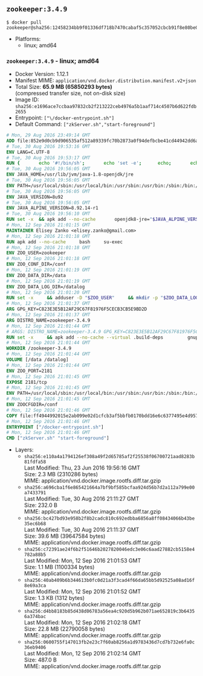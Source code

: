 ## `zookeeper:3.4.9`

```console
$ docker pull zookeeper@sha256:12458234bb9f01336df718b7470cabaf5c357052cbcb91f8e80be07635994464
```

-	Platforms:
	-	linux; amd64

### `zookeeper:3.4.9` - linux; amd64

-	Docker Version: 1.12.1
-	Manifest MIME: `application/vnd.docker.distribution.manifest.v2+json`
-	Total Size: **65.9 MB (65850293 bytes)**  
	(compressed transfer size, not on-disk size)
-	Image ID: `sha256:e1696ace7ccbaa97832cb2f213222ceb4976a5b1aaf714c4507b6d622fdb2655`
-	Entrypoint: `["\/docker-entrypoint.sh"]`
-	Default Command: `["zkServer.sh","start-foreground"]`

```dockerfile
# Mon, 29 Aug 2016 23:49:14 GMT
ADD file:852e9d0cb9d906535af512a89339fc70b2873a0f94defbcbe41cd44942dd6ac8 in / 
# Tue, 30 Aug 2016 19:53:16 GMT
ENV LANG=C.UTF-8
# Tue, 30 Aug 2016 19:53:17 GMT
RUN { 		echo '#!/bin/sh'; 		echo 'set -e'; 		echo; 		echo 'dirname "$(dirname "$(readlink -f "$(which javac || which java)")")"'; 	} > /usr/local/bin/docker-java-home 	&& chmod +x /usr/local/bin/docker-java-home
# Tue, 30 Aug 2016 19:56:05 GMT
ENV JAVA_HOME=/usr/lib/jvm/java-1.8-openjdk/jre
# Tue, 30 Aug 2016 19:56:05 GMT
ENV PATH=/usr/local/sbin:/usr/local/bin:/usr/sbin:/usr/bin:/sbin:/bin:/usr/lib/jvm/java-1.8-openjdk/jre/bin:/usr/lib/jvm/java-1.8-openjdk/bin
# Tue, 30 Aug 2016 19:56:05 GMT
ENV JAVA_VERSION=8u92
# Tue, 30 Aug 2016 19:56:05 GMT
ENV JAVA_ALPINE_VERSION=8.92.14-r1
# Tue, 30 Aug 2016 19:56:10 GMT
RUN set -x 	&& apk add --no-cache 		openjdk8-jre="$JAVA_ALPINE_VERSION" 	&& [ "$JAVA_HOME" = "$(docker-java-home)" ]
# Mon, 12 Sep 2016 21:01:15 GMT
MAINTAINER Elisey Zanko <elisey.zanko@gmail.com>
# Mon, 12 Sep 2016 21:01:18 GMT
RUN apk add --no-cache     bash     su-exec
# Mon, 12 Sep 2016 21:01:18 GMT
ENV ZOO_USER=zookeeper
# Mon, 12 Sep 2016 21:01:18 GMT
ENV ZOO_CONF_DIR=/conf
# Mon, 12 Sep 2016 21:01:19 GMT
ENV ZOO_DATA_DIR=/data
# Mon, 12 Sep 2016 21:01:19 GMT
ENV ZOO_DATA_LOG_DIR=/datalog
# Mon, 12 Sep 2016 21:01:20 GMT
RUN set -x     && adduser -D "$ZOO_USER"     && mkdir -p "$ZOO_DATA_LOG_DIR" "$ZOO_DATA_DIR" "$ZOO_CONF_DIR"     && chown "$ZOO_USER:$ZOO_USER" "$ZOO_DATA_LOG_DIR" "$ZOO_DATA_DIR" "$ZOO_CONF_DIR"
# Mon, 12 Sep 2016 21:01:37 GMT
ARG GPG_KEY=C823E3E5B12AF29C67F81976F5CECB3CB5E9BD2D
# Mon, 12 Sep 2016 21:01:37 GMT
ARG DISTRO_NAME=zookeeper-3.4.9
# Mon, 12 Sep 2016 21:01:44 GMT
# ARGS: DISTRO_NAME=zookeeper-3.4.9 GPG_KEY=C823E3E5B12AF29C67F81976F5CECB3CB5E9BD2D
RUN set -x     && apk add --no-cache --virtual .build-deps         gnupg     && wget -q "http://www.apache.org/dist/zookeeper/$DISTRO_NAME/$DISTRO_NAME.tar.gz"     && wget -q "http://www.apache.org/dist/zookeeper/$DISTRO_NAME/$DISTRO_NAME.tar.gz.asc"     && export GNUPGHOME="$(mktemp -d)"     && gpg --keyserver ha.pool.sks-keyservers.net --recv-key "$GPG_KEY"     && gpg --batch --verify "$DISTRO_NAME.tar.gz.asc" "$DISTRO_NAME.tar.gz"     && tar -xzf "$DISTRO_NAME.tar.gz"     && mv "$DISTRO_NAME/conf/"* "$ZOO_CONF_DIR"     && rm -r "$GNUPGHOME" "$DISTRO_NAME.tar.gz" "$DISTRO_NAME.tar.gz.asc"     && apk del .build-deps
# Mon, 12 Sep 2016 21:01:44 GMT
WORKDIR /zookeeper-3.4.9
# Mon, 12 Sep 2016 21:01:44 GMT
VOLUME [/data /datalog]
# Mon, 12 Sep 2016 21:01:44 GMT
ENV ZOO_PORT=2181
# Mon, 12 Sep 2016 21:01:45 GMT
EXPOSE 2181/tcp
# Mon, 12 Sep 2016 21:01:45 GMT
ENV PATH=/usr/local/sbin:/usr/local/bin:/usr/sbin:/usr/bin:/sbin:/bin:/usr/lib/jvm/java-1.8-openjdk/jre/bin:/usr/lib/jvm/java-1.8-openjdk/bin:/zookeeper-3.4.9/bin
# Mon, 12 Sep 2016 21:01:45 GMT
ENV ZOOCFGDIR=/conf
# Mon, 12 Sep 2016 21:01:46 GMT
COPY file:ff4944992015e2ab099e02d1cfcb3af5bbfb0170bdd16e6c6377495e4d957747 in / 
# Mon, 12 Sep 2016 21:01:46 GMT
ENTRYPOINT ["/docker-entrypoint.sh"]
# Mon, 12 Sep 2016 21:01:46 GMT
CMD ["zkServer.sh" "start-foreground"]
```

-	Layers:
	-	`sha256:e110a4a1794126ef308a49f2d65785af2f25538f06700721aad8283b81fdfa58`  
		Last Modified: Thu, 23 Jun 2016 19:56:16 GMT  
		Size: 2.3 MB (2310286 bytes)  
		MIME: application/vnd.docker.image.rootfs.diff.tar.gzip
	-	`sha256:a696cba1f6e865421664a7bf9bf585bcfaa924d56b7d2a112a799e00a7433791`  
		Last Modified: Tue, 30 Aug 2016 21:11:27 GMT  
		Size: 232.0 B  
		MIME: application/vnd.docker.image.rootfs.diff.tar.gzip
	-	`sha256:bc427bd93e958b2f8b2cadc810c692edbba6856a8ff08434066b43be35ec6b68`  
		Last Modified: Tue, 30 Aug 2016 21:11:37 GMT  
		Size: 39.6 MB (39647584 bytes)  
		MIME: application/vnd.docker.image.rootfs.diff.tar.gzip
	-	`sha256:c72391ae24f6b2f51646b2027820046edc3e06c6aad27882cb5158e4782a88b5`  
		Last Modified: Mon, 12 Sep 2016 21:01:53 GMT  
		Size: 1.1 MB (1100334 bytes)  
		MIME: application/vnd.docker.image.rootfs.diff.tar.gzip
	-	`sha256:40ab409b6b344613b0fc0d21a3f3cad4f66da65bb5d92525a08ad16f8e69a3ca`  
		Last Modified: Mon, 12 Sep 2016 21:01:52 GMT  
		Size: 1.3 KB (1312 bytes)  
		MIME: application/vnd.docker.image.rootfs.diff.tar.gzip
	-	`sha256:d4bb8183b85d438d06783a56ea4c920d5b962b071ae652819c3b64356a374bac`  
		Last Modified: Mon, 12 Sep 2016 21:02:18 GMT  
		Size: 22.8 MB (22790058 bytes)  
		MIME: application/vnd.docker.image.rootfs.diff.tar.gzip
	-	`sha256:0600755f147013fb2e23c7f60ab8256a1d9783436d7cd7b732e6fa0c36eb9406`  
		Last Modified: Mon, 12 Sep 2016 21:02:14 GMT  
		Size: 487.0 B  
		MIME: application/vnd.docker.image.rootfs.diff.tar.gzip
